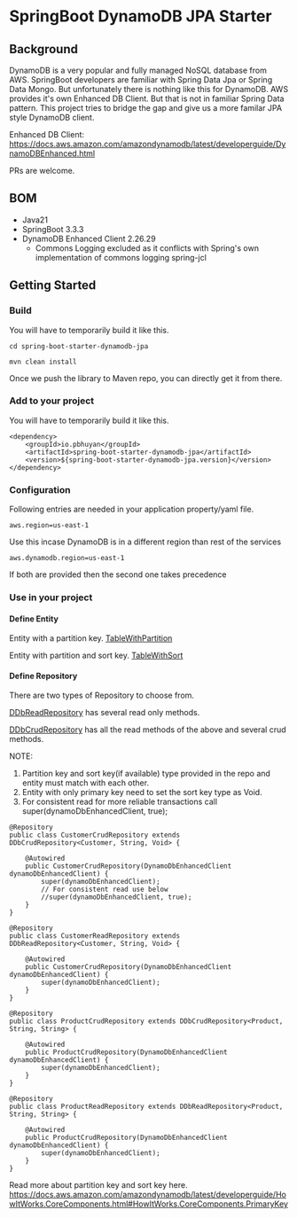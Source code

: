 # SpringBoot DynamoDB JPA Starter

## Background
DynamoDB is a very popular and fully managed NoSQL database from AWS. SpringBoot developers
are familiar with Spring Data Jpa or Spring Data Mongo. But unfortunately there is nothing like
this for DynamoDB. AWS provides it's own Enhanced DB Client. But that is not in familiar Spring Data pattern.
This project tries to bridge the gap and give us a more familar JPA style
DynamoDB client.

Enhanced DB Client: https://docs.aws.amazon.com/amazondynamodb/latest/developerguide/DynamoDBEnhanced.html


PRs are welcome.


## BOM
- Java21
- SpringBoot 3.3.3
- DynamoDB Enhanced Client 2.26.29
  - Commons Logging excluded as it conflicts with Spring's own implementation of commons logging spring-jcl


## Getting Started

### Build
You will have to temporarily build it like this. 

```
cd spring-boot-starter-dynamodb-jpa

mvn clean install
```


Once we push the library to Maven repo, you can directly get it from there.

### Add to your project
You will have to temporarily build it like this.

```
<dependency>
    <groupId>io.pbhuyan</groupId>
    <artifactId>spring-boot-starter-dynamodb-jpa</artifactId>
    <version>${spring-boot-starter-dynamodb-jpa.version}</version>
</dependency>
```

### Configuration
Following entries are needed in your application property/yaml file.
```
aws.region=us-east-1
```
Use this incase DynamoDB is in a different region than rest of the services
```
aws.dynamodb.region=us-east-1
```
If both are provided then the second one takes precedence

### Use in your project

#### Define Entity

Entity with a partition key.
[TableWithPartition](testapp%2Fsrc%2Fmain%2Fjava%2Fio%2Fpbhuyan%2Ftestapp%2Fentity%2FTableWithPartition.java)

Entity with partition and sort key.
[TableWithSort](testapp%2Fsrc%2Fmain%2Fjava%2Fio%2Fpbhuyan%2Ftestapp%2Fentity%2FTableWithSort.java)

#### Define Repository
There are two types of Repository to choose from.

[DDbReadRepository](spring-boot-starter-dynamodb-jpa%2Fsrc%2Fmain%2Fjava%2Fio%2Fpbhuyan%2Fdynamodbjpa%2Frepo%2FDDbReadRepository.java) has several read only methods.

[DDbCrudRepository](spring-boot-starter-dynamodb-jpa%2Fsrc%2Fmain%2Fjava%2Fio%2Fpbhuyan%2Fdynamodbjpa%2Frepo%2FDDbCrudRepository.java) has all the read methods of the above and several crud methods.

NOTE: 
1. Partition key and sort key(if available) type provided in the repo and entity must match with each other.
2. Entity with only primary key need to set the sort key type as Void.
3. For consistent read for more reliable transactions call
   super(dynamoDbEnhancedClient, true);

```
@Repository
public class CustomerCrudRepository extends DDbCrudRepository<Customer, String, Void> {

    @Autowired
    public CustomerCrudRepository(DynamoDbEnhancedClient dynamoDbEnhancedClient) {
        super(dynamoDbEnhancedClient);
        // For consistent read use below 
        //super(dynamoDbEnhancedClient, true);
    }
}
```
```
@Repository
public class CustomerReadRepository extends DDbReadRepository<Customer, String, Void> {

    @Autowired
    public CustomerCrudRepository(DynamoDbEnhancedClient dynamoDbEnhancedClient) {
        super(dynamoDbEnhancedClient);
    }
}
```
```
@Repository
public class ProductCrudRepository extends DDbCrudRepository<Product, String, String> {

    @Autowired
    public ProductCrudRepository(DynamoDbEnhancedClient dynamoDbEnhancedClient) {
        super(dynamoDbEnhancedClient);
    }
}
```
```
@Repository
public class ProductReadRepository extends DDbReadRepository<Product, String, String> {

    @Autowired
    public ProductCrudRepository(DynamoDbEnhancedClient dynamoDbEnhancedClient) {
        super(dynamoDbEnhancedClient);
    }
}
```

Read more about partition key and sort key here.
https://docs.aws.amazon.com/amazondynamodb/latest/developerguide/HowItWorks.CoreComponents.html#HowItWorks.CoreComponents.PrimaryKey





